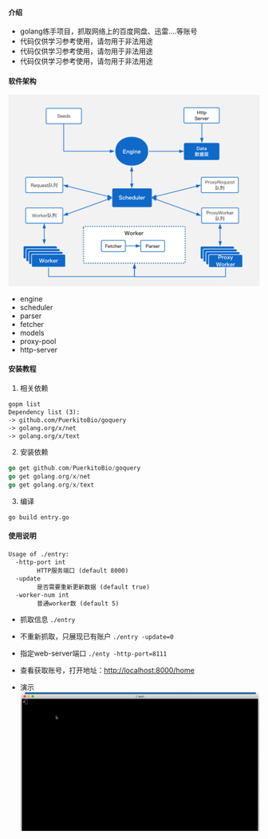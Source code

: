 
#### 介绍
- golang练手项目，抓取网络上的百度网盘、迅雷....等账号
- 代码仅供学习参考使用，请勿用于非法用途
- 代码仅供学习参考使用，请勿用于非法用途
- 代码仅供学习参考使用，请勿用于非法用途

#### 软件架构
![image](https://raw.githubusercontent.com/cobbysung/account_getter/master/structure.png)
* engine
* scheduler
* parser
* fetcher
* models
* proxy-pool
* http-server


#### 安装教程

1. 相关依赖
```
gopm list
Dependency list (3):
-> github.com/PuerkitoBio/goquery
-> golang.org/x/net
-> golang.org/x/text
```

2. 安装依赖
```go
go get github.com/PuerkitoBio/goquery
go get golang.org/x/net
go get golang.org/x/text
```
3. 编译
```golang
go build entry.go
```

#### 使用说明



```
Usage of ./entry:
  -http-port int
        HTTP服务端口 (default 8000)
  -update
        是否需要重新更新数据 (default true)
  -worker-num int
        普通worker数 (default 5)
 ```
 
- 抓取信息
 `./entry`
- 不重新抓取，只展现已有账户
 `./entry -update=0`
- 指定web-server端口
`./enty -http-port=8111`

- 查看获取账号，打开地址：[http://localhost:8000/home](http://localhost:8000/home)
 
- 演示
 ![img](https://raw.githubusercontent.com/cobbysung/account_getter/master/demo.gif)

